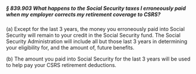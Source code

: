 ##### § 839.903 What happens to the Social Security taxes I erroneously paid when my employer corrects my retirement coverage to CSRS? #####

(a) Except for the last 3 years, the money you erroneously paid into Social Security will remain to your credit in the Social Security fund. The Social Security Administration will include all but those last 3 years in determining your eligibility for, and the amount of, future benefits.

(b) The amount you paid into Social Security for the last 3 years will be used to help pay your CSRS retirement deductions.